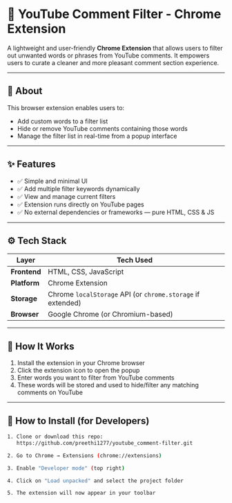 # 🧹 YouTube Comment Filter - Chrome Extension

A lightweight and user-friendly **Chrome Extension** that allows users to filter out unwanted words or phrases from YouTube comments. It empowers users to curate a cleaner and more pleasant comment section experience.

---

## 📌 About

This browser extension enables users to:
- Add custom words to a filter list
- Hide or remove YouTube comments containing those words
- Manage the filter list in real-time from a popup interface

---

## ✨ Features

- ✅ Simple and minimal UI
- ✅ Add multiple filter keywords dynamically
- ✅ View and manage current filters
- ✅ Extension runs directly on YouTube pages
- ✅ No external dependencies or frameworks — pure HTML, CSS & JS

---

## ⚙️ Tech Stack

| Layer          | Tech Used        |
|----------------|------------------|
| **Frontend**   | HTML, CSS, JavaScript |
| **Platform**   | Chrome Extension |
| **Storage**    | Chrome `localStorage` API (or `chrome.storage` if extended) |
| **Browser**    | Google Chrome (or Chromium-based)

---

## 🧠 How It Works

1. Install the extension in your Chrome browser
2. Click the extension icon to open the popup
3. Enter words you want to filter from YouTube comments
4. These words will be stored and used to hide/filter any matching comments on YouTube

---

## 🧩 How to Install (for Developers)

```bash
1. Clone or download this repo:
   https://github.com/preethi1277/youtube_comment-filter.git

2. Go to Chrome → Extensions (chrome://extensions)

3. Enable "Developer mode" (top right)

4. Click on "Load unpacked" and select the project folder

5. The extension will now appear in your toolbar
